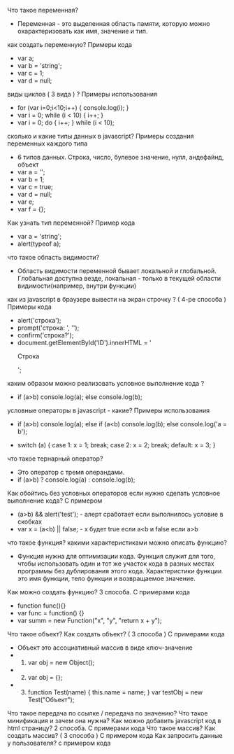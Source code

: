 Что такое переменная?
- Переменная - это выделенная область памяти, которую можно охарактеризовать как имя, значение и тип.

как создать переменную? Примеры кода
- var a;
- var b = 'string';
- var c = 1;
- var d = null;

виды циклов ( 3 вида ) ? Примеры использования
- for (var i=0;i<10;i++) { console.log(i); }
- var i = 0;
  while (i < 10) {
    i++;
  }
- var i = 0;
  do {
    i++;
  } while (i < 10);

сколько и какие типы данных в javascript? Примеры создания переменных каждого типа
- 6 типов данных. Строка, число, булевое значение, нулл, андефайнд, объект
- var a = '';
- var b = 1;
- var c = true;
- var d = null;
- var e;
- var f = {};

Как узнать тип переменной? Пример кода
- var a = 'string';
- alert(typeof a);

что такое область видимости?
- Область видимости переменной бывает локальной и глобальной. Глобальная доступна везде, локальная - только в текущей области видимости(например, внутри функции)

как из javascript в брaузере вывести на экран строчку ? ( 4-ре способа ) Примеры кода
- alert('строка');
- prompt('строка: ', '');
- confirm('строка?');
- document.getElementById('ID').innerHTML = '<p>Строка</p>';

каким образом можно реализовать условное выполнение кода ?
- if (a>b)
    console.log(a);
  else
    console.log(b);

условные операторы в javascript - какие? Примеры использования
- if (a>b)
    console.log(a);
 else if (a<b)
    console.log(b);
 else
    console.log('a = b');

- switch (a) {
    case 1: x = 1;
    break;
    case 2: x = 2;
    break;
    default: x = 3;
 }

что такое тернарный оператор?
- Это оператор с тремя операндами.
- if (a>b) ? console.log(a) : console.log(b);

Как обойтись без условных операторов если нужно сделать условное выполнение кода? С примером
- (a>b) && alert('test'); - алерт сработает если выполнилось условие в скобках
- var x = (a<b) || false; - х будет true если a<b и false если a>b

что такое функция? какими характеристиками можно описать функцию?
- Функция нужна для оптимизации кода. Функция служит для того, чтобы использовать один и тот же участок кода в разных местах программы без дублирования этого кода. Характеристики функции это имя функции, тело функции и возвращаемое значение.

Как можно создать функцию? 3 способа. C примерами кода
- function func(){}
- var func = function() {}
- var summ = new Function("x", "y", "return x + y");

Что такое объект? Как создать объект? ( 3 способа ) С примерами кода
- Объект это ассоциативный массив в виде ключ-значение
- 1. var obj = new Object();
- 2. var obj = {};
- 3. function Test(name) {
   this.name = name;
 }
 var testObj = new Test("Объект");

Что такое передача по ссылке / передача по значению?
Что такое минификация и зачем она нужна?
Как можно добавить javascript код в html страницу? 2 способа. C примерами кода
Что такое массив?
Как создать массив? ( 3 способа ) С примером кода
Как запросить данные у пользователя? с примером кода
